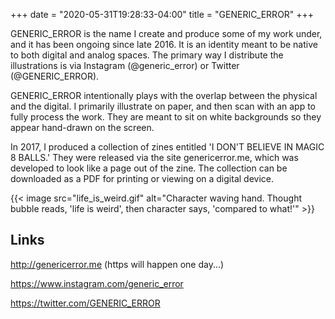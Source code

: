 +++
date = "2020-05-31T19:28:33-04:00"
title = "GENERIC_ERROR"
+++

GENERIC_ERROR is the name I create and produce some of my work under, and it has been ongoing since late 2016. It is an identity meant to be native to both digital and analog spaces. The primary way I distribute the illustrations is via Instagram (@generic_error) or Twitter (@GENERIC_ERROR).

GENERIC_ERROR intentionally plays with the overlap between the physical and the digital. I primarily illustrate on paper, and then scan with an app to fully process the work. They are meant to sit on white backgrounds so they appear hand-drawn on the screen.

In 2017, I produced a collection of zines entitled 'I DON'T BELIEVE IN MAGIC 8 BALLS.' They were released via the site genericerror.me, which was developed to look like a page out of the zine. The collection can be downloaded as a PDF for printing or viewing on a digital device.

{{< image src="life_is_weird.gif" alt="Character waving hand. Thought bubble reads, 'life is weird', then character says, 'compared to what!'" >}} 

## Links

http://genericerror.me (https will happen one day...)

https://www.instagram.com/generic_error

https://twitter.com/GENERIC_ERROR
